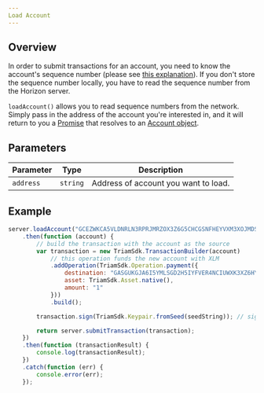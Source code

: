 ```yaml
---
Load Account
---
```


## Overview

In order to submit transactions for an account, you need to know the account's sequence number (please see [this explanation](../readme.md#sequence-numbers)).  If you don't store the sequence number locally, you have to read the sequence number from the Horizon server.

`loadAccount()` allows you to read sequence numbers from the network.  Simply pass in the address of the account you're interested in, and it will return to you a [Promise](https://developer.mozilla.org/en-US/docs/Web/JavaScript/Reference/Global_Objects/Promise) that resolves to an [Account object](https://github.com/triamnetwork/js-triam-base/blob/master/src/account.js).

## Parameters

| Parameter | Type | Description |
| --- | --- | --- |
| `address` | `string` | Address of account you want to load. |

## Example

```js
server.loadAccount("GCEZWKCA5VLDNRLN3RPRJMRZOX3Z6G5CHCGSNFHEYVXM3XOJMDS674JZ")
    .then(function (account) {
        // build the transaction with the account as the source
        var transaction = new TriamSdk.TransactionBuilder(account)
            // this operation funds the new account with XLM
            .addOperation(TriamSdk.Operation.payment({
                destination: "GASGUKGJA6I5YMLSGD2H5IYFVER4NCIUWXK3XZ6HYMYYJ4YWZD52LRID",
                asset: TriamSdk.Asset.native(),
                amount: "1"
            }))
            .build();

        transaction.sign(TriamSdk.Keypair.fromSeed(seedString)); // sign the transaction

        return server.submitTransaction(transaction);
    })
    .then(function (transactionResult) {
        console.log(transactionResult);
    })
    .catch(function (err) {
        console.error(err);
    });
```

